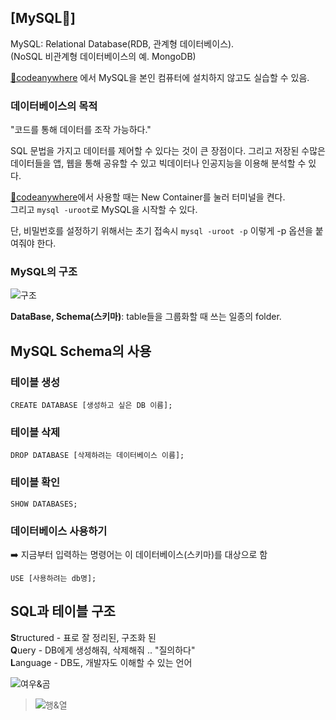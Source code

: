 ## [MySQL🐬]
MySQL: Relational Database(RDB, 관계형 데이터베이스).  
(NoSQL 비관계형 데이터베이스의 예. MongoDB)

[🔗codeanywhere](https://codeanywhere.com) 에서 MySQL을 본인 컴퓨터에 설치하지 않고도 실습할 수 있음.

### 데이터베이스의 목적
"코드를 통해 데이터를 조작 가능하다."

SQL 문법을 가지고 데이터를 제어할 수 있다는 것이 큰 장점이다.
그리고 저장된 수많은 데이터들을 앱, 웹을 통해 공유할 수 있고 빅데이터나 인공지능을 이용해 분석할 수 있다.

[🔗codeanywhere](https://codeanywhere.com)에서 사용할 때는 New Container를 눌러 터미널을 켠다.   
그리고 `mysql -uroot`로 MySQL을 시작할 수 있다.   

단, 비밀번호를 설정하기 위해서는 초기 접속시 `mysql -uroot -p` 이렇게 -p 옵션을 붙여줘야 한다.

### MySQL의 구조
![구조](https://user-images.githubusercontent.com/57247474/153403831-7c2662a9-f090-4d7a-84ad-22b7d4ef1dd5.png)   

**DataBase, Schema(스키마)**: table들을 그룹화할 때 쓰는 일종의 folder.  


## MySQL Schema의 사용

### 테이블 생성
```
CREATE DATABASE [생성하고 싶은 DB 이름];
```

### 테이블 삭제
```
DROP DATABASE [삭제하려는 데이터베이스 이름];
```

### 테이블 확인
```
SHOW DATABASES;
```

### 데이터베이스 사용하기
➡️ 지금부터 입력하는 명령어는 이 데이터베이스(스키마)를 대상으로 함
```
USE [사용하려는 db명];
```

## SQL과 테이블 구조
**S**tructured - 표로 잘 정리된, 구조화 된   
**Q**uery - DB에게 생성해줘, 삭제해줘 .. "질의하다"   
**L**anguage - DB도, 개발자도 이해할 수 있는 언어   

![여우&곰](https://user-images.githubusercontent.com/57247474/153405715-046bc56f-bd55-4088-8b0d-ea59e767d285.png)   

> ![행&열](https://user-images.githubusercontent.com/57247474/153406365-c7c6248a-c4e2-463c-9d5b-5e4283166992.png)   
   

